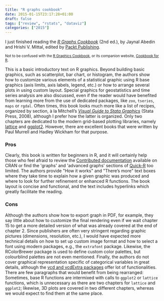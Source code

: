 ```yaml
---
title: "R graphs cookbook"
date: 2015-01-15T23:17:28+01:00
draft: false
tags: ["review", "rstats", "dataviz"]
categories: ["2015"]
---
```


I just finished reading the [*R Graphs Cookbook*](https://www.packtpub.com/big-data-and-business-intelligence/r-graphs-cookbook) (2nd ed.), by Jaynal Abedin and Hrishi V. Mittal, edited by [Packt Publishing](https://www.packtpub.com).

<small> Not to be confused with the [R Graphics Cookbook](http://shop.oreilly.com/product/0636920023135.do), or its companion website, [Cookbook for R](http://www.cookbook-r.com).</small>

This is a basic introductory text on R graphics. Beyond building basic graphics, such as scatterplot, bar chart, or histogram, the authors show how to customize various elements of a statistical graphic using R base graphics (axis limits, axis labels, legend, etc.) or how to arrange several plots in using custom layout. Special graphics for geostatistics and time series analysis are also discussed, even if the reader would have benefited from learning more from the use of dedicated packages, like `zoo`, `tseries`, `maps` or `rgdal`. Often times, this book looks much more like a list of recipes, organized by section, à la Mitchell’s [*Visual Guide to Stata Graphics*](http://www.stata.com/bookstore/visual-guide-to-stata-graphics/) (Stata Press, 2008), although I prefer how the latter is organized. Only two chapters are dedicated to the modern grid-based plotting libraries, namely [lattice](http://cran.r-project.org/package=lattice) and [ggplot2](http://ggplot2.org). However, there are excellent books that were written by Paul Murrell and Hadley Wickham for that purpose.

### Pros

Clearly, this book is written for beginners in R, and it will certainly help those who feel afraid to review the [Contributed documentation](http://cran.r-project.org/other-docs.html) available on CRAN or find the 'graphs' and 'advanced graphs' sections of [Quick-R](http://www.statmethods.net) too limited. The authors provide "How it works" and "There’s more" text boxes where they take time to explain how a given graphic was produced and where to look for further refinement or enhanced R functions. The book layout is concise and functional, and the text includes hyperlinks which greatly facilitate the reading. 

### Cons

Although the authors show how to export graph in PDF, for example, they say little about how to customize the final rendering even if we wait chapter 15 to get a more detailed version of what was already covered at the end of chapter 2. Since publishers are often very stringent regarding graphic pictures (dimensions, resolution, etc.), I would have expected more technical details on how to set up custom image format and how to select a font using modern packages, e.g., the `extrafont` package. Likewise, the RColorBrewer package is used to define custom color palettes, but colourblind palettes are not even mentioned. Finally, the authors do not cover graphical representation specific of categorical variables in great details, although the [vcd and vcdExtra packages](http://cran.r-project.org/web/packages/vcdExtra/vignettes/vcd-tutorial.pdf) offer lot of functionalities. There are few paragraphs that would benefit from being rearranged: Sometimes, base R functions are intermixed with calls to `ggplot2` or `lattice` functions, which is unnecessary as there are two chapters for `lattice` and `ggplot2`; likewise, 3D plots are covered in two different chapters, whereas we would expect to find them at the same place.
